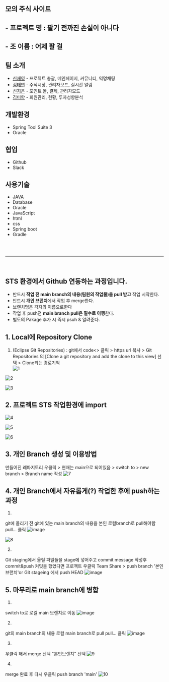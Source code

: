 ## 모의 주식 사이트
## - 프로젝트 명 : 팔기 전까진 손실이 아니다
## - 조 이름 : 어제 팔 걸


## 팀 소개
- [신재영](https://github.com/tsd02150) - 프로젝트 총괄, 메인페이지, 커뮤니티, 익명채팅
- [김태연](https://github.com/Benhur41) - 주식시장, 관리자모드, 실시간 알림
- [신지은](https://github.com/shinji56n) - 포인트 몰, 결제, 관리자모드
- [김미향](https://github.com/kmhyang) - 회원관리, 현황, 투자성향분석

## 개발환경
- Spring Tool Suite 3
- Oracle

## 협업
- Github
- Slack


## 사용기술
  * JAVA
  * Database
  * Oracle
  * JavaScript
  * html
  * css
  * Spring boot
  * Gradle

<br/>
<br/>
<hr>
<br/>

## STS 환경에서 Github 연동하는 과정입니다.
  - 반드시 <b>작업 전 main branch의 내용(팀원의 작업물)을 pull 받고</b> 작업 시작한다.
  - 반드시 <b>개인 브랜치</b>에서 작업 후 merge한다.
  - 브랜치명은 각자의 이름으로한다
  - 작업 후 push전 <b>main branch pull은 필수로 이행</b>한다.
  - 별도의 Pakage 추가 시 즉시 psuh & 알려준다.
  
## 1. Local에 Repository Clone
1. (Eclipse Git Repositories) : git에서 code<> 클릭 > https url 복사 > Git Repositories 의 [Clone a git repository and add the clone to this view] 선택 > Clone되는 경로기억  
![1](https://github.com/tsd02150/YedamLastProject/assets/85140469/48f0f742-98a9-43c8-aaca-7472d2eb5cd6)

![2](https://github.com/tsd02150/YedamLastProject/assets/85140469/47b0ea9c-c9f6-479b-ad0e-e1b92aa8d03d)

![3](https://github.com/tsd02150/YedamLastProject/assets/85140469/1c182875-80e2-4882-8666-82a40151c0b2)


## 2. 프로젝트 STS 작업환경에 import
![4](https://github.com/tsd02150/YedamLastProject/assets/85140469/d8d8c420-f002-4e87-a5ef-aefeaab9a4f6)

![5](https://github.com/tsd02150/YedamLastProject/assets/85140469/40c9fd28-6415-4b13-92bc-878f6fb187ac)

![6](https://github.com/tsd02150/YedamLastProject/assets/85140469/830d7c42-ca3c-4a4c-bd81-94c4231067d3)


## 3. 개인 Branch 생성 및 이용방법
만들어진 레파지토리 우클릭 > 현재는 main으로 되어있음 > switch to > new branch > Branch name 작성
![7](https://github.com/tsd02150/YedamLastProject/assets/85140469/ff3687b9-d369-4434-a375-58a83358b0a5)



## 4. 개인 Branch에서 자유롭게(?) 작업한 후에 push하는 과정
1.
git에 올리기 전 git에 있는 main branch의 내용을 본인 로컬branch로 pull해야함
pull... 클릭
![image](https://user-images.githubusercontent.com/85140469/235565671-328d60fb-96a9-4ce7-a45e-4996c397fc58.png)

![8](https://github.com/tsd02150/YedamLastProject/assets/85140469/5766a7a4-0023-46b5-ae8f-ae2f1c69c0c0)

2.
Git staging에서 올릴 파일들을 stage에 넣어주고 commit message 작성후 commit&push
커밋을 했었다면 프로젝트 우클릭 Team Share > push branch '본인 브랜치'or Git stageing 에서 push HEAD 
![image](https://user-images.githubusercontent.com/85140469/235566029-924fb414-e207-43a1-9ede-3d9a039fd533.png)

  
## 5. 마무리로 main branch에 병합
1.
switch to로 로컬 main 브랜치로 이동
![image](https://user-images.githubusercontent.com/85140469/235566227-46d3db56-ea94-4959-9cd8-20ea116a970d.png)

2.
git의 main branch의 내용 로컬 main branch로 pull
pull... 클릭
![image](https://user-images.githubusercontent.com/85140469/235565671-328d60fb-96a9-4ce7-a45e-4996c397fc58.png)

3.
우클릭 해서 merge 선택
"본인브랜치" 선택
![9](https://github.com/tsd02150/YedamLastProject/assets/85140469/c89bb154-0317-4ebd-b949-901f1fd4af5d)

4.
merge 완료 후
다시 우클릭 push branch 'main'
![10](https://github.com/tsd02150/YedamLastProject/assets/85140469/8841e8c7-15ea-41e8-9da1-4e66ad146a01)
